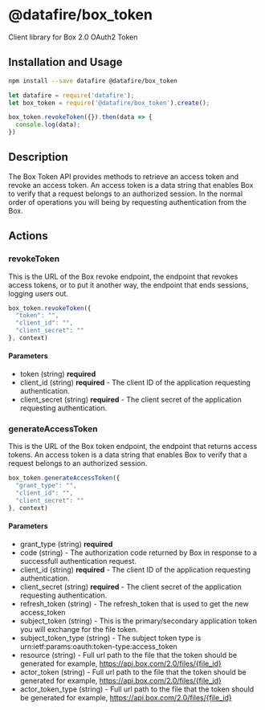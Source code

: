# @datafire/box_token

Client library for Box 2.0 OAuth2 Token

## Installation and Usage
```bash
npm install --save datafire @datafire/box_token
```

```js
let datafire = require('datafire');
let box_token = require('@datafire/box_token').create();

box_token.revokeToken({}).then(data => {
  console.log(data);
})
```

## Description
The Box Token API provides methods to retrieve an access token and revoke an access token. An access token is a data string that enables Box to verify that a request belongs to an authorized session. In the normal order of operations you will being by requesting authentication from the Box.

## Actions
### revokeToken
This is the URL of the Box revoke endpoint, the endpoint that revokes access tokens, or to put it another way, the endpoint that ends sessions, logging users out.


```js
box_token.revokeToken({
  "token": "",
  "client_id": "",
  "client_secret": ""
}, context)
```

#### Parameters
* token (string) **required**
* client_id (string) **required** - The client ID of the application requesting authentication.
* client_secret (string) **required** - The client secret of the application requesting authentication.

### generateAccessToken
This is the URL of the Box token endpoint, the endpoint that returns access tokens. An access token is a data string that enables Box to verify that a request belongs to an authorized session.


```js
box_token.generateAccessToken({
  "grant_type": "",
  "client_id": "",
  "client_secret": ""
}, context)
```

#### Parameters
* grant_type (string) **required**
* code (string) - The authorization code returned by Box in response to a successfull authentication request.
* client_id (string) **required** - The client ID of the application requesting authentication.
* client_secret (string) **required** - The client secret of the application requesting authentication.
* refresh_token (string) - The refresh_token that is used to get the new access_token
* subject_token (string) - This is the primary/secondary application token you will exchange for the file token.
* subject_token_type (string) - The subject token type is urn:ietf:params:oauth:token-type:access_token
* resource (string) - Full url path to the file that the token should be generated for example, https://api.box.com/2.0/files/{file_id}
* actor_token (string) - Full url path to the file that the token should be generated for example, https://api.box.com/2.0/files/{file_id}
* actor_token_type (string) - Full url path to the file that the token should be generated for example, https://api.box.com/2.0/files/{file_id}


